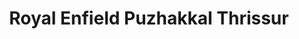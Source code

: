 ---
title: "Royal Enfield Puzhakkal Thrissur"
url: /thrissur/royal-enfield-puzhakkal-thrissur/
shop: motorcycle
---